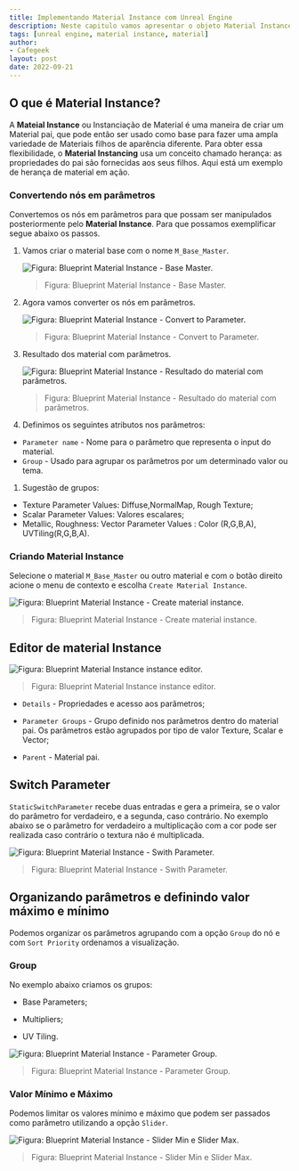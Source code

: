 ```yaml
---
title: Implementando Material Instance com Unreal Engine
description: Neste capitulo vamos apresentar o objeto Material Instance que flexibiliza a implementação de materiais no Unreal Engine.
tags: [unreal engine, material instance, material]
author: 
- Cafegeek
layout: post
date: 2022-09-21 
---
```


## O que é Material Instance?

A **Mateial Instance** ou Instanciação de Material é uma maneira de criar um Material pai, que pode então ser usado como base para fazer uma ampla variedade de Materiais filhos de aparência diferente. Para obter essa flexibilidade, o **Material Instancing** usa um conceito chamado herança: as propriedades do pai são fornecidas aos seus filhos. Aqui está um exemplo de herança de material em ação.

### Convertendo nós em parâmetros

Convertemos os nós em parâmetros para que possam ser manipulados posteriormente pelo **Material Instance**. Para que possamos exemplificar segue abaixo os passos.

1. Vamos criar o material base com o nome `M_Base_Master`.

    ![Figura: Blueprint Material Instance - Base Master.](../imagens/materiais/unreal_engine_base_master.webp "Figura: Blueprint Material Instance - Base Master.")

    > Figura: Blueprint Material Instance - Base Master.

1. Agora vamos converter os nós em parâmetros.

    ![Figura: Blueprint Material Instance - Convert to Parameter.](../imagens/materiais/unreal_engine_material_convert_parameter.webp "Figura: Blueprint Material Instance - Convert to Parameter.")

    > Figura: Blueprint Material Instance - Convert to Parameter.

1. Resultado dos material com parâmetros.

    ![Figura: Blueprint Material Instance -  Resultado do material com parâmetros.](../imagens/materiais/unreal_engine_base_master_with_parameter.webp "Figura: Blueprint Material Instance -  Resultado do material com parâmetros.")

    > Figura: Blueprint Material Instance -  Resultado do material com parâmetros.

1. Definimos os seguintes atributos nos parâmetros:

- `Parameter name` - Nome para o parâmetro que representa o input do material.
- `Group` - Usado para agrupar os parâmetros por um determinado valor ou tema.

1. Sugestão de grupos:

- Texture Parameter Values: Diffuse,NormalMap, Rough Texture;
- Scalar Parameter Values:  Valores escalares;
- Metallic, Roughness: Vector Parameter Values : Color (R,G,B,A), UVTiling(R,G,B,A).

### Criando Material Instance

Selecione o material `M_Base_Master` ou outro material e com o botão direito acione o menu de contexto e escolha `Create Material Instance`.

![Figura: Blueprint Material Instance - Create material instance.](../imagens/materiais/unreal_engine_material_create_material_instance.webp "Figura: Blueprint Material Instance - Create material instance.")

> Figura: Blueprint Material Instance - Create material instance.

## Editor de material Instance

![Figura: Blueprint Material Instance instance editor.](../imagens/materiais/unreal_engine_material_instance_editor.webp "Figura: Blueprint Material Instance instance editor.")  

> Figura: Blueprint Material Instance instance editor.

- `Details` - Propriedades e acesso aos parâmetros;

- `Parameter Groups` - Grupo definido nos parâmetros dentro do material pai.
  Os parâmetros estão agrupados por tipo de valor Texture, Scalar e Vector;

- `Parent` - Material pai.

## Switch Parameter

`StaticSwitchParameter` recebe duas entradas e gera a primeira, se o valor do parâmetro for verdadeiro, e a segunda, caso contrário. No exemplo abaixo se o parâmetro for verdadeiro a multiplicação com a cor pode ser realizada caso contrário o textura não é multiplicada.

![Figura: Blueprint Material Instance - Swith Parameter.](../imagens/materiais/unreal_engine_material_switch_parameter.webp "Figura: Blueprint Material Instance - Swith Parameter.")

> Figura: Blueprint Material Instance - Swith Parameter.

## Organizando parâmetros e definindo valor máximo e mínimo

Podemos organizar os parâmetros agrupando com a opção `Group` do nó e com `Sort Priority` ordenamos a visualização.

### Group

No exemplo abaixo criamos os grupos:

- Base Parameters;

- Multipliers;

- UV Tiling.

![Figura: Blueprint Material Instance - Parameter Group.](../imagens/materiais/unreal_engine_material_parameter_group.webp "Figura: Blueprint Material Instance - Parameter Group.")

> Figura: Blueprint Material Instance - Parameter Group.

### Valor Mínimo e Máximo

Podemos limitar os valores mínimo e máximo que podem ser passados como parâmetro utilizando a opção `Slider`.

![Figura: Blueprint Material Instance - Slider Min e Slider Max.](../imagens/materiais/unreal_engine_material_slider_min_max.webp "Figura: Blueprint Material Instance - Slider Min e Slider Max.")

> Figura: Blueprint Material Instance - Slider Min e Slider Max.
